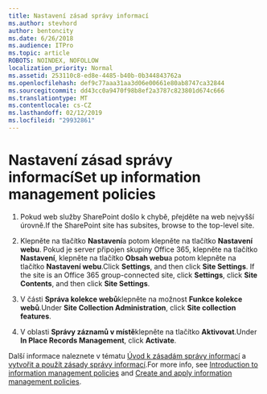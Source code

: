 ```yaml
---
title: Nastavení zásad správy informací
ms.author: stevhord
author: bentoncity
ms.date: 6/26/2018
ms.audience: ITPro
ms.topic: article
ROBOTS: NOINDEX, NOFOLLOW
localization_priority: Normal
ms.assetid: 253110c8-ed8e-4485-b40b-0b344843762a
ms.openlocfilehash: def9c77aaa31aa3d06e00661e80ab8747ca32844
ms.sourcegitcommit: dd43cc0a9470f98b8ef2a3787c823801d674c666
ms.translationtype: MT
ms.contentlocale: cs-CZ
ms.lasthandoff: 02/12/2019
ms.locfileid: "29932861"
---
```

# <a name="set-up-information-management-policies"></a><span data-ttu-id="c530b-102">Nastavení zásad správy informací</span><span class="sxs-lookup"><span data-stu-id="c530b-102">Set up information management policies</span></span>

1. <span data-ttu-id="c530b-103">Pokud web služby SharePoint došlo k chybě, přejděte na web nejvyšší úrovně.</span><span class="sxs-lookup"><span data-stu-id="c530b-103">If the SharePoint site has subsites, browse to the top-level site.</span></span>
    
2. <span data-ttu-id="c530b-p101">Klepněte na tlačítko **Nastavení**a potom klepněte na tlačítko **Nastavení webu**. Pokud je server připojen skupiny Office 365, klepněte na tlačítko **Nastavení**, klepněte na tlačítko **Obsah webu**a potom klepněte na tlačítko **Nastavení webu**.</span><span class="sxs-lookup"><span data-stu-id="c530b-p101">Click **Settings**, and then click **Site Settings**. If the site is an Office 365 group-connected site, click **Settings**, click **Site Contents**, and then click **Site Settings**.</span></span>
    
3. <span data-ttu-id="c530b-106">V části **Správa kolekce webů**klepněte na možnost **Funkce kolekce webů**.</span><span class="sxs-lookup"><span data-stu-id="c530b-106">Under **Site Collection Administration**, click **Site collection features**.</span></span>
    
4. <span data-ttu-id="c530b-107">V oblasti **Správy záznamů v místě**klepněte na tlačítko **Aktivovat**.</span><span class="sxs-lookup"><span data-stu-id="c530b-107">Under **In Place Records Management**, click **Activate**.</span></span>
    
<span data-ttu-id="c530b-108">Další informace naleznete v tématu [Úvod k zásadám správy informací](https://go.microsoft.com/fwlink/?linkid=404239) a [vytvořit a použít zásady správy informací](https://go.microsoft.com/fwlink/?linkid=2003916).</span><span class="sxs-lookup"><span data-stu-id="c530b-108">For more info, see [Introduction to information management policies](https://go.microsoft.com/fwlink/?linkid=404239) and [Create and apply information management policies](https://go.microsoft.com/fwlink/?linkid=2003916).</span></span>
  

